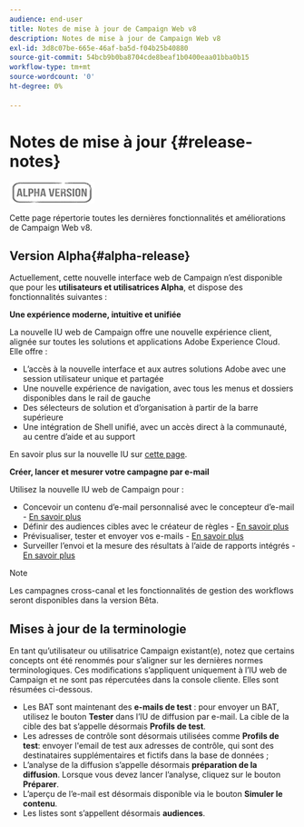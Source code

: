 ```yaml
---
audience: end-user
title: Notes de mise à jour de Campaign Web v8
description: Notes de mise à jour de Campaign Web v8
exl-id: 3d8c07be-665e-46af-ba5d-f04b25b40880
source-git-commit: 54bcb9b0ba8704cde8beaf1b0400eaa01bba0b15
workflow-type: tm+mt
source-wordcount: '0'
ht-degree: 0%

---
```


# Notes de mise à jour {#release-notes}

![](../assets/do-not-localize/badge.png)

Cette page répertorie toutes les dernières fonctionnalités et améliorations de Campaign Web v8.

## Version Alpha{#alpha-release}

Actuellement, cette nouvelle interface web de Campaign n’est disponible que pour les **utilisateurs et utilisatrices Alpha**, et dispose des fonctionnalités suivantes :

**Une expérience moderne, intuitive et unifiée**

La nouvelle IU web de Campaign offre une nouvelle expérience client, alignée sur toutes les solutions et applications Adobe Experience Cloud. Elle offre :

* L’accès à la nouvelle interface et aux autres solutions Adobe avec une session utilisateur unique et partagée
* Une nouvelle expérience de navigation, avec tous les menus et dossiers disponibles dans le rail de gauche
* Des sélecteurs de solution et d’organisation à partir de la barre supérieure
* Une intégration de Shell unifié, avec un accès direct à la communauté, au centre d’aide et au support
<!--
No search and pulse notifications in Alpha
-->

En savoir plus sur la nouvelle IU sur [cette page](../get-started/user-interface.md).

**Créer, lancer et mesurer votre campagne par e-mail**

Utilisez la nouvelle IU web de Campaign pour :

* Concevoir un contenu d’e-mail personnalisé avec le concepteur d’e-mail - [En savoir plus](../content/edit-content.md)
* Définir des audiences cibles avec le créateur de règles - [En savoir plus](../audience/about-audiences.md)
* Prévisualiser, tester et envoyer vos e-mails - [En savoir plus](../monitor/prepare-send.md)
* Surveiller l’envoi et la mesure des résultats à l’aide de rapports intégrés - [En savoir plus](../reporting/reports.md)

<!--
add info somewhere to remind users that
* they still have access to their console (+ link to v8 console doc)
* they keep their existing data (example: will be able to use their existing delivery templates to create deliveries)
-->

>[!NOTE]
>
>Les campagnes cross-canal et les fonctionnalités de gestion des workflows seront disponibles dans la version Bêta.

## Mises à jour de la terminologie

En tant qu’utilisateur ou utilisatrice Campaign existant(e), notez que certains concepts ont été renommés pour s’aligner sur les dernières normes terminologiques. Ces modifications s’appliquent uniquement à l’IU web de Campaign et ne sont pas répercutées dans la console cliente. Elles sont résumées ci-dessous.

* Les BAT sont maintenant des **e-mails de test** : pour envoyer un BAT, utilisez le bouton **Tester** dans l’IU de diffusion par e-mail. La cible de la cible des bat s’appelle désormais **Profils de test**.
* Les adresses de contrôle sont désormais utilisées comme **Profils de test**: envoyer l&#39;email de test aux adresses de contrôle, qui sont des destinataires supplémentaires et fictifs dans la base de données ;
* L’analyse de la diffusion s’appelle désormais **préparation de la diffusion**. Lorsque vous devez lancer l’analyse, cliquez sur le bouton **Préparer**.
* L’aperçu de l’e-mail est désormais disponible via le bouton **Simuler le contenu**.
* Les listes sont s’appellent désormais **audiences**.
